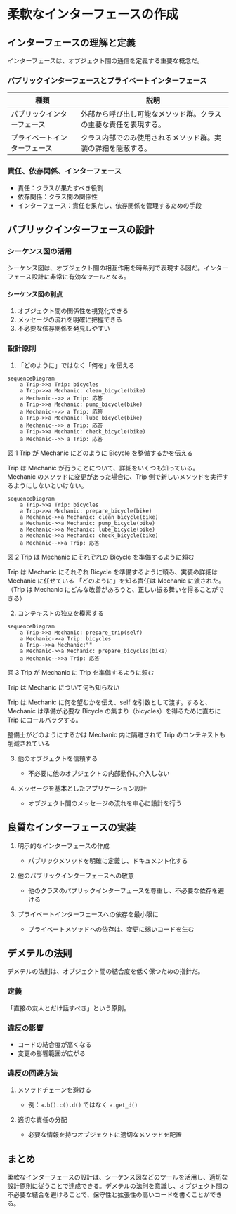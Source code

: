 # 柔軟なインターフェースの作成

## インターフェースの理解と定義

インターフェースは、オブジェクト間の通信を定義する重要な概念だ。

### パブリックインターフェースとプライベートインターフェース

| 種類                         | 説明                                                             |
| ---------------------------- | ---------------------------------------------------------------- |
| パブリックインターフェース   | 外部から呼び出し可能なメソッド群。クラスの主要な責任を表現する。 |
| プライベートインターフェース | クラス内部でのみ使用されるメソッド群。実装の詳細を隠蔽する。     |

### 責任、依存関係、インターフェース

- 責任：クラスが果たすべき役割
- 依存関係：クラス間の関係性
- インターフェース：責任を果たし、依存関係を管理するための手段

## パブリックインターフェースの設計

### シーケンス図の活用

シーケンス図は、オブジェクト間の相互作用を時系列で表現する図だ。インターフェース設計に非常に有効なツールとなる。

#### シーケンス図の利点

1. オブジェクト間の関係性を視覚化できる
2. メッセージの流れを明確に把握できる
3. 不必要な依存関係を発見しやすい

### 設計原則

1. 「どのように」ではなく「何を」を伝える

```mermaid
sequenceDiagram
    a Trip->>a Trip: bicycles
    a Trip->>a Mechanic: clean_bicycle(bike)
    a Mechanic-->> a Trip: 応答
    a Trip->>a Mechanic: pump_bicycle(bike)
    a Mechanic-->> a Trip: 応答
    a Trip->>a Mechanic: lube_bicycle(bike)
    a Mechanic-->> a Trip: 応答
    a Trip->>a Mechanic: check_bicycle(bike)
    a Mechanic-->> a Trip: 応答
```

図 1 Trip が Mechanic にどのように Bicycle を整備するかを伝える

Trip は Mechanic が行うことについて、詳細をいくつも知っている。
Mechanic のメソッドに変更があった場合に、Trip 側で新しいメソッドを実行するようにしないといけない。

```mermaid
sequenceDiagram
    a Trip->>a Trip: bicycles
    a Trip->>a Mechanic: prepare_bicycle(bike)
    a Mechanic->>a Mechanic: clean_bicycle(bike)
    a Mechanic->>a Mechanic: pump_bicycle(bike)
    a Mechanic->>a Mechanic: lube_bicycle(bike)
    a Mechanic->>a Mechanic: check_bicycle(bike)
    a Mechanic-->>a Trip: 応答
```

図 2 Trip は Mechanic にそれぞれの Bicycle を準備するように頼む

Trip は Mechanic にそれぞれ Bicycle を準備するように頼み、実装の詳細は Mechanic に任せている
「どのように」を知る責任は Mechanic に渡された。（Trip は Mechanic にどんな改善があろうと、正しい振る舞いを得ることができる）

2. コンテキストの独立を模索する

```mermaid
sequenceDiagram
    a Trip->>a Mechanic: prepare_trip(self)
    a Mechanic->>a Trip: bicycles
    a Trip-->>a Mechanic:""
    a Mechanic->>a Mechanic: prepare_bicycles(bike)
    a Mechanic-->>a Trip: 応答
```

図 3 Trip が Mechanic に Trip を準備するように頼む

Trip は Mechanic について何も知らない

Trip は Mechanic に何を望むかを伝え、self を引数として渡す。すると、Mechanic は準備が必要な Bicycle の集まり（bicycles）を得るために直ちに Trip にコールバックする。

整備士がどのようにするかは Mechanic 内に隔離されて Trip のコンテキストも削減されている

3. 他のオブジェクトを信頼する

   - 不必要に他のオブジェクトの内部動作に介入しない

4. メッセージを基本としたアプリケーション設計
   - オブジェクト間のメッセージの流れを中心に設計を行う

## 良質なインターフェースの実装

1. 明示的なインターフェースの作成

   - パブリックメソッドを明確に定義し、ドキュメント化する

2. 他のパブリックインターフェースへの敬意

   - 他のクラスのパブリックインターフェースを尊重し、不必要な依存を避ける

3. プライベートインターフェースへの依存を最小限に
   - プライベートメソッドへの依存は、変更に弱いコードを生む

## デメテルの法則

デメテルの法則は、オブジェクト間の結合度を低く保つための指針だ。

### 定義

「直接の友人とだけ話すべき」という原則。

### 違反の影響

- コードの結合度が高くなる
- 変更の影響範囲が広がる

### 違反の回避方法

1. メソッドチェーンを避ける

   - 例：`a.b().c().d()` ではなく `a.get_d()`

2. 適切な責任の分配
   - 必要な情報を持つオブジェクトに適切なメソッドを配置

## まとめ

柔軟なインターフェースの設計は、シーケンス図などのツールを活用し、適切な設計原則に従うことで達成できる。デメテルの法則を意識し、オブジェクト間の不必要な結合を避けることで、保守性と拡張性の高いコードを書くことができる。
